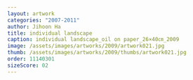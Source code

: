 ```yaml
---
layout: artwork
categories: "2007-2011"
author: Jihoon Ha
title: individual landscape
caption: individual landscape_oil on paper_26×40㎝_2009
image: /assets/images/artworks/2009/artwork021.jpg
thumb: /assets/images/artworks/2009/thumbs/artwork021.jpg
order: 11140301
sizeScore: 02
---
```

